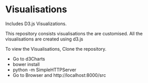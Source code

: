 # Visualisations
Includes D3.js Visualizations.

This repository consists visualisations the are customised.
All the visualisations are created using d3.js

To view the Visualisations, Clone the repository.

 - Go to d3Charts
 - bower install
 - python -m SimpleHTTPServer 
 - Go to Browser and http://localhost:8000/src
